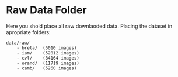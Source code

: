 # Raw Data Folder
Here you shold place all raw downlaoded data. Placing the dataset in apropriate folders:
```
data/raw/
    - breta/  (5010 images)
    - iam/    (52012 images)
    - cvl/    (84164 images)
    - orand/  (11719 images)
    - camb/   (5260 images)
```
